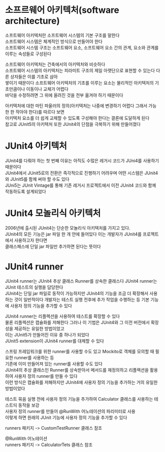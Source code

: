 # **소프르웨어 아키텍처(software architecture)**  
소프트웨어 아키텍처란 소프트웨어 시스템의 기본 구조를 말한다  
소프트웨어 시스템은 체계적인 방식으로 만들어야 한다  
소프트웨어 시스템 구조는 소프트웨어 요소, 소프트웨어 요소 간의 관계, 요소와 관계를 이루는 속성들로 구성된다  
  
소프트웨어 아키텍처는 건축에서의 아키텍처와 비슷하다  
소프트웨어 시스템의 아키텍처는 피라미트 구조의 제일 아랫단으로 표현할 수 있는다 다른 상자들은 이를 기초로 삼아  
쌓이기 때문이다 소프트웨어 아키텍처의 기초를 이루는 요소는 물리적인 아키텍처의 기초만큼이나 이동이나 교체가 어렵다  
바닥을 수정하려면 그 위에 올려진 것을 전부 옮겨야 하기 때문이다  
  
아키텍처에 대한 마틴 파울러의 정의(아키텍처는 나중에 변경하기 어렵다 그래서 가능한 한 작아야 한다)를 따르다 보면  
아키텍처 요소를 더 쉽게 교체할 수 있도록 구성해야 한다는 결론에 도달하게 된다  
참고로 JUnit5의 아키텍처 또한 JUnit4의 단점을 극복하기 위해 만들어졌다  
  
# **JUnit4 아키텍처**  
JUnit4를 다뤄야 하는 첫 번째 이유는 아직도 수많은 레거시 코드가 JUni4를 사용하기 때문이다  
JUnit4에서 JUnit5로의 전환은 즉각적으로 진행하기 어려우며 어떤 시스템은 JUnit4와 JUnit5를 함께 써야 할 수도 있다  
JUni5는 JUnit Vintage를 통해 기존 레거시 프로젝트에서 이전 JUnit4 코드와 함께 작동하도록 설계되었다  
  
# **JUnit4 모놀리식 아키텍처**  
2006년에 출시된 JUnit4는 단순한 모놀리식 아키텍처를 가지고 있다.  
JUnit4의 모든 기능은 jar 파일 한 개 안에 들어있다 이는 개발자가 JUnit4를 프로젝트에서 사용하고자 한다면  
클래스패스에 단일 jar 파일만 추가하면 된다는 뜻이다  

# **JUnit4 runner**  
JUnit4 runner는 JUnit4 추상 클래스 Runner를 상속한 클래스다 JUnit4 runner는 JUnit 테스트의 실행을 담당한다  
JUnit4는 단일 jar 파일로 동작이 가능하지만 JUnit4의 기능을 조금 더 확장해서 사용하는 것이 일반적이다
개발자는 테스트 실행 전후에 추가 작업을 수행하는 등 기본 기능에 사용자 정의 기능을 추가할 수 있다  
  
JUnit4 runner는 리플렉션을 사용하여 테스트를 확장할 수 있다  
물론 리플렉션은 캡슐화를 저해한다 그러나 이 기법은 JUnit4와 그 이전 버전에서 확장성을 제공하는 유일한 방법이었고  
이는 JUnit5가 만들어진 이유 중 하나가 되었다  
JUnit5 extension이 JUnit4 runner를 대체할 수 있다  
  
스프링 프레임워크를 위한 runner를 사용할 수도 있고 Mockito로 객체를 모의할 때 필요한 runner를 사용하는 등  
기존에 이미 만들어져 있는 runner를 사용할 수도 있다  
JUnit4의 추상 클래스인 Runner를 상속받아서 메서드를 재정의하고 리플렉션을 활용하여 사용자 정의 runner를 만들 수 있다  
이런 방식은 캡슐화를 저해하지만 JUnit4에 사용자 정의 기능을 추가하는 거의 유일한 방법이었다  
  
테스트 묶음 실행 전에 사용자 정의 기능을 추가하여 Calculator 클래스를 사용하는 테스트듸 동작을 보강  
사용자 정의 runner를 만들어 @RunWith 어노테이션의 파리미터로 사용  
이렇게 하면 원래의 JUnit 기능에 사용자 정의 기능을 추가할 수 있다   
  
runners 패키지 -> CustomTestRunner 클래스 참조  
  
@RunWith 어노테이션  
runners 패키지 -> CalculatorTets 클래스 참조  
